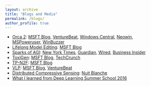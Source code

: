 ```yaml
---
layout: archive
title: "Blogs and Media"
permalink: /blogs/
author_profile: true
---
```


- [Orca 2](https://arxiv.org/abs/2311.11045): [MSFT Blog](https://www.microsoft.com/en-us/research/blog/orca-2-teaching-small-language-models-how-to-reason/), [VentureBeat](https://venturebeat.com/ai/microsoft-releases-orca-2-a-pair-of-small-language-models-that-outperform-larger-counterparts/), [Windows Central](https://www.windowscentral.com/microsoft/microsoft-demonstrates-how-its-training-small-language-models-to-reason-better-than-chatgpt-and-bing-chat), [Neowin](https://www.neowin.net/news/microsoft-research-has-released-the-orca-2-llm-which-can-match-peformance-of-larger-models/), [MSPoweruser](https://mspoweruser.com/microsoft-released-orca-2-comparison/), [WinBuzzer](https://winbuzzer.com/2023/11/21/microsoft-advances-ai-with-orca-2-promising-better-reasoning-than-chatgpt-xcxwbn/)
- [Lifelong Model Editing](https://arxiv.org/abs/2211.11031): [MSFT Blog](https://www.microsoft.com/en-us/research/blog/lifelong-model-editing-in-large-language-models-balancing-low-cost-targeted-edits-and-catastrophic-forgetting/)
- [Sparks of AGI](https://arxiv.org/abs/2303.12712): [New York Times](https://www.nytimes.com/2023/05/16/technology/microsoft-ai-human-reasoning.html), [Guardian](https://www.theguardian.com/commentisfree/2023/apr/02/ai-much-to-offer-humanity-could-wreak-terrible-harm-must-be-controlled), [Wired](https://www.wired.com/story/chatgpt-agi-intelligence/), [Business Insider](https://www.businessinsider.com/chatgpt-open-ai-balancing-task-convinced-microsoft-agi-closer-2023-5)
- [ToxiGen](https://arxiv.org/abs/2203.09509): [MSFT Blog](https://www.microsoft.com/en-us/research/blog/detoxigen-leveraging-large-language-models-to-build-more-robust-hate-speech-detection-tools/), [TechCrunch](https://techcrunch.com/2022/05/23/microsoft-claims-its-new-projects-make-language-models-safer-to-use/)
- [TP-N2F](https://arxiv.org/abs/1910.02339): [MSFT Blog](https://www.microsoft.com/en-us/research/blog/next-generation-architectures-bridge-gap-between-neural-and-symbolic-representations-with-neural-symbols/)
- [VLP](https://arxiv.org/abs/1909.11059): [MSFT Blog](https://www.microsoft.com/en-us/research/blog/expanding-scene-and-language-understanding-with-large-scale-pre-training-and-a-unified-architecture/), [VentureBeat](https://venturebeat.com/ai/microsofts-ai-learns-to-answer-questions-about-scenes-from-image-text-pairs/)
- [Distributed Compressive Sensing](https://arxiv.org/abs/1508.04924): [Nuit Blanche](https://nuit-blanche.blogspot.com/2015/08/distributed-compressive-sensing-deep.html?utm_source=feedburner&utm_medium=email&utm_campaign=Feed:+blogspot/vhVI+(Nuit+Blanche))
- [What I learned from Deep Learning Summer School 2016](https://www.linkedin.com/pulse/what-i-learned-from-deep-learning-summer-school-2016-hamid-palangi?trk=hp-feed-article-title-like)